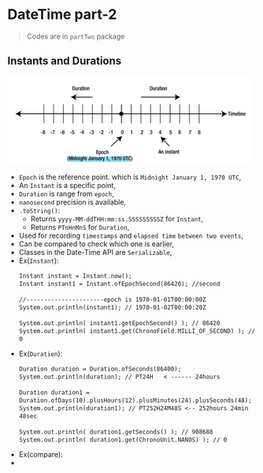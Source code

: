
# DateTime part-2

> Codes are in `partTwo` package


## Instants and Durations
<img src="files/duration_and_instant.jpg" height="180px">

- `Epoch` is the reference point. which is `Midnight January 1, 1970 UTC`,
- An `Instant` is a specific point,
- `Duration` is range from `epoch`,
- `nanosecond` precision is available,
- `.toString()`:
  - Returns `yyyy-MM-ddTHH:mm:ss.SSSSSSSSSZ` for `Instant`,
  - Returns `PTnHnMnS` for `Duration`,
- Used for recording `timestamps` and `elapsed time` `between two events`,
- Can be compared to check which one is earlier,
- Classes in the Date-Time API are `Serializable`,
- Ex(`Instant`):
  ```
  Instant instant = Instant.now();
  Instant instant1 = Instant.ofEpochSecond(86420); //second
  
  //----------------------epoch is 1970-01-01T00:00:00Z
  System.out.println(instant1); // 1970-01-02T00:00:20Z
  
  System.out.println( instant1.getEpochSecond() ); // 86420
  System.out.println( instant1.get(ChronoField.MILLI_OF_SECOND) ); // 0
  ```
- Ex(`Duration`):
  ```
  Duration duration = Duration.ofSeconds(86400);
  System.out.println(duration); // PT24H   < ------ 24hours
  
  Duration duration1 = Duration.ofDays(10).plusHours(12).plusMinutes(24).plusSeconds(48);
  System.out.println(duration1); // PT252H24M48S <-- 252hours 24min 48sec
  
  System.out.println( duration1.getSeconds() ); // 908688
  System.out.println( duration1.get(ChronoUnit.NANOS) ); // 0
  ```
- Ex(compare):
- 

